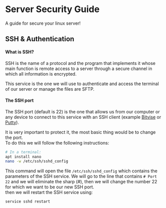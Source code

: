 # Server Security Guide
A guide for secure your linux server!

## SSH & Authentication
#### What is SSH?
SSH is the name of a protocol and the program that implements it whose main function is remote access to a server through a secure channel in which all information is encrypted.  

This service is the one we will use to authenticate and access the terminal of our server or manage the files are SFTP.  

#### The SSH port
The SSH port (default is 22) is the one that allows us from our computer or any device to connect to this service with an SSH client (example [Bitvise](https://www.bitvise.com/ssh-client-download) or [Putty](https://www.putty.org/)).

It is very important to protect it, the most basic thing would be to change the port.  
To do this we will follow the following instructions:  
```bash
# In a terminal:
apt install nano
nano -w /etc/ssh/sshd_config
```
This command will open the file `/etc/ssh/sshd_config` which contains the parameters of the SSH service. We will go to the line that contains `# Port 22` and we will eliminate the sharp (#), then we will change the number 22 for which we want to be our new SSH port.  
then we will restart the SSH service using:  
```bash
service sshd restart
```
